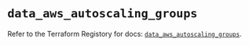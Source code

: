 # `data_aws_autoscaling_groups`

Refer to the Terraform Registory for docs: [`data_aws_autoscaling_groups`](https://www.terraform.io/docs/providers/aws/d/autoscaling_groups).
